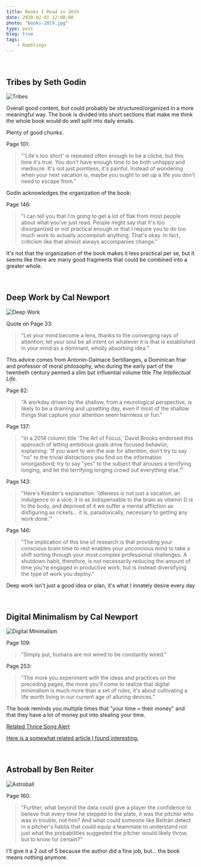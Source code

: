 ```yaml
---
title: Books I Read in 2019
date: 2020-02-01 12:00:00
photo: "books-2019.jpg"
type: post
blog: true
tags:
    - Ramblings
---
```


## Tribes by Seth Godin

![Tribes](../images/tribes.jpg)

Overall good content, but could probably be structured/organized in a more meaningful way. The book is divided into short sections that make me think the whole book would do well split into daily emails.

Plenty of good chunks.

Page 101:

> "'Life's too short' is repeated often enough to be a cliche, but this time it's true. You don't have enough time to be both unhappy and mediocre. It's not just pointless, it's painful. Instead of wondering when your next vacation is, maybe you ought to set up a life you don't need to escape from."

Godin acknowledges the organization of the book:

Page 146:
> "I can tell you that I'm going to get a lot of flak from most people about what you've just read. People might say that it's too disorganized or not practical enough or that I require you to do too much work to actually accomplish anything. That's okay. In fact, criticism like that almost always accompanies change."

It's not that the organization of the book makes it less practical per se, but it seems like there are many good fragments that could be combined into a greater whole.

<Bennies :rating="3" />


## Deep Work by Cal Newport

![Deep Work](../images/deep-work.jpg)

Quote on Page 33:
> "Let your mind become a lens, thanks to the converging rays of attention; let your soul be all intent on whatever it is that is established in your mind as a dominant, wholly absorbing idea."

This advice comes from Antonin-Dalmace Sertillanges, a Dominican friar and professor of moral philosophy, who during the early part of the twentieth century penned a slim but influential volume title *The Intellectual Life*.

Page 82:
> "A workday driven by the shallow, from a neurological perspective, is likely to be a draining and upsetting day, even if most of the shallow things that capture your attention seem harmless or fun."

Page 137:
> "In a 2014 column title 'The Art of Focus,' David Brooks endorsed this approach of letting ambitious goals drive focused behavior, explaining: 'If you want to win the war for attention, don't try to say "no" to the trivial distractions you find on the information smorgasbord; try to say "yes" to the subject that arouses a terrifying longing, and let the terrifying longing crowd out everything else.'"

Page 143:
> "Here's Kreider's explanation: 'Idleness is not just a vacation, an indulgence or a vice; it is as indispensable to the brain as vitamin D is to the body, and deprived of it we suffer a mental affliction as disfiguring as rickets... it is, paradoxically, necessary to getting any work done.'"

Page 146:
> "The implication of this line of research is that providing your conscious brain time to rest enables your unconcious mind to take a shift sorting through your most complex professional challenges. A shutdown habit, therefore, is not necessarily reducing the amount of time you're engaged in productive work, but is instead diversifying the type of work you deploy."

Deep work isn't just a good idea or plan, it's what I innately desire every day

<Bennies :rating="5" />

## Digital Minimalism by Cal Newport

![Digital Minimalism](../images/digital-minimalism.jpg)

Page 109:
> "Simply put, humans are not wired to be constantly wired."

Page 253:
> "The more you experiment with the ideas and practices on the preceding pages, the more you'll come to realize that digital minimalism is much more than a set of rules, it's about cultivating a life worth living in our current age of alluring devices."

The book reminds you multiple times that "your time = their money" and that they have a lot of money put into stealing your time.

[Related Thrice Song Alert](https://www.youtube.com/watch?v=bdMbqtG8Hvc)

[Here is a somewhat related article I found interesting.](http://nymag.com/intelligencer/2016/09/andrew-sullivan-my-distraction-sickness-and-yours.html)

<Bennies :rating="5" />

## Astroball by Ben Reiter

![Astroball](../images/astroball.jpg)

Page 160:
> "Further, what beyond the data could give a player the confidence to believe that every time he stepped to the plate, it was the pitcher who was in trouble, not him? And what could someone like Beltrán detect in a pitcher's habits that could equip a teammate to understand not just what the probabilities suggested the pitcher would likely throw, but to know for certain?"

I'll give it a 2 out of 5 because the author did a fine job, but... the book means nothing anymore.

<Bennies :rating="2" />

<style>
    img {
        display: block;
        margin: 0 auto;
    }

    h2 {
        margin-top: 3em;
    }
</style>
